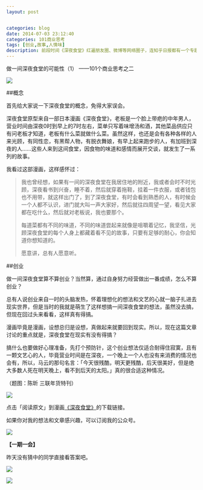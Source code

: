 ```yaml
---
layout: post


categories: blog
date: 2014-07-03 23:12:40
categories: 101商业思考
tags: [创业,故事,人情味]
description: 前段时间《深夜食堂》红遍朋友圈、微博等网络圈子，连知乎日报都有一个专题，现在要讨论的问题是做深夜食堂可能不？深夜食堂算创业么？这篇文章给你答案。 
---
```


做一间深夜食堂的可能性（1）
——101个商业思考之二

![](http://cnfeat.qiniudn.com/001ve7xRgy6FPTcIIqGe6&amp.jpg)

##概念

首先给大家说一下深夜食堂的概念，免得大家误会。

深夜食堂原型来自一部日本漫画《深夜食堂》，老板是一个脸上带疤的中年男人，营业时间由深夜0时到早上的7时左右，菜单只写着味增汤和酒，其他菜品供应只有问老板才知道，老板有什么菜就做什么菜。虽然这样，也还是会有各种各样的人来光顾，有同性恋，有黑帮人物，有脱衣舞娘，有早上起来跑步的人，有加班到深夜的人……这些人来到这间食堂，因食物的味道和感情而展开交谈，就发生了一系列的故事。

我看过这部漫画，这样感怀过：

>我也曾经想，如果有一间的深夜食堂在我居住地的附近，我或者会时不时光顾，深夜看书到兴奋，睡不着，然后就穿着拖鞋，挂着一件衣服，或者钱包也不用带，就这样出门了，到了深夜食堂，有时会看到熟悉的人，有时候会一个人都不认识，进门就大叫一声大家好，然后就往四周望一望，看见大家都在吃什么，然后就对老板说，我也要那个。
>
>每道菜都有不同的味道，不同的味道尝起来就像是咀嚼着记忆，我坚信，光顾深夜食堂的每个人身上都藏着看不见的故事，只要有足够的耐心，你会知道你想知道的。
>
>愿意讲，总有人愿意听。



##创业

做一间深夜食堂算不算创业？当然算，通过自身努力经营做出一番成绩，怎么不算创业？

总有人说创业来自一时的头脑发热，怀着理想化的想法和文艺的心就一脑子扎进去现实世界，但是当时的我就是萌生了这样想搞一间深夜食堂的想法，虽然没去搞，但现在回过头来看看，这样真有得搞。

漫画毕竟是漫画，设想总归是设想，真做起来就要回到现实。所以，现在这篇文章讨论的重点就是，深夜食堂在现实有没有得搞？

搞什么也要做好心理准备，先打个预防针，这个创业想法仅适合耐得住寂寞，且有一颗文艺心的人，毕竟营业时间是在深夜，一个晚上一个人也没有来消费的情况也会有，所以，马云的那句名言：「今天很残酷，明天更残酷，后天很美好，但是绝大多数人死在明天晚上，看不到后天的太阳。」真的很合适这种情况。

（题图：陈昕 三联年货特刊）

![](http://cnfeat.qiniudn.com/mHDSX.png)

点击「阅读原文」到漫画[《深夜食堂》](http://dl.dbank.com/c0jwxebaxo)的下载链接。

如果你对我的想法和文章感兴趣，可以订阅我的公众号。

![](http://cnfeat.qiniudn.com/1000.png)

**【一期一会】**

昨天没有猜中的同学直接看答案吧。

![](http://cnfeat.qiniudn.com/%E7%94%9F%E8%9A%9D.png)

![](http://cnfeat.qiniudn.com/%E5%9B%BE%E5%83%8F%202014-06-24-23-26-09.png)
